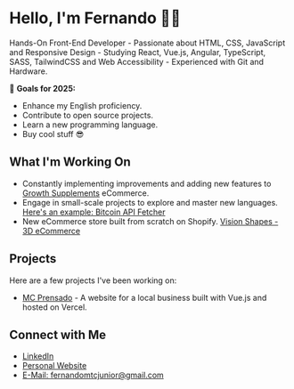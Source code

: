 # Hello, I'm Fernando 🧑‍💻

Hands-On Front-End Developer - Passionate about HTML, CSS, JavaScript and Responsive Design - Studying React, Vue.js, Angular, TypeScript, SASS, TailwindCSS and Web Accessibility - Experienced with Git and Hardware.

🎯 **Goals for 2025:**
  - Enhance my English proficiency.
  - Contribute to open source projects.
  - Learn a new programming language.
  - Buy cool stuff 😎

## What I'm Working On

- Constantly implementing improvements and adding new features to [Growth Supplements](https://www.gsuplementos.com.br/) eCommerce.
- Engage in small-scale projects to explore and master new languages. [Here's an example: Bitcoin API Fetcher](https://github.com/fernandojrdev/bitcoin-api-fetcher) 
- New eCommerce store built from scratch on Shopify. [Vision Shapes - 3D eCommerce](https://visionshapes.com.br/)

## Projects

Here are a few projects I've been working on:

- [MC Prensado](https://mcprensado.vercel.app/links) - A website for a local business built with Vue.js and hosted on Vercel.

## Connect with Me

- [LinkedIn](https://www.linkedin.com/in/feferjr/)
- [Personal Website](https://fernandojr.vercel.app/)
- [E-Mail: fernandomtcjunior@gmail.com](mailto:fernandomtcjunior@gmail.com)
